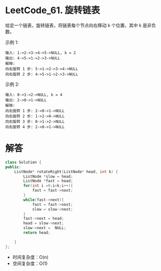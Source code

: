# LeetCode_61. 旋转链表
给定一个链表，旋转链表，将链表每个节点向右移动 k 个位置，其中 k 是非负数。

示例 1:
```
输入: 1->2->3->4->5->NULL, k = 2
输出: 4->5->1->2->3->NULL
解释:
向右旋转 1 步: 5->1->2->3->4->NULL
向右旋转 2 步: 4->5->1->2->3->NULL
```

示例 2:
```
输入: 0->1->2->NULL, k = 4
输出: 2->0->1->NULL
解释:
向右旋转 1 步: 2->0->1->NULL
向右旋转 2 步: 1->2->0->NULL
向右旋转 3 步: 0->1->2->NULL
向右旋转 4 步: 2->0->1->NULL
```

# 解答
```C++
class Solution {
public:
    ListNode* rotateRight(ListNode* head, int k) {
        ListNode *slow = head;
        ListNode *fast = head;
        for(int i =0;i<k;i++){
            fast = fast->next;
        }
        while(fast->next){
            fast = fast->next;
            slow = slow->next;
        }
        fast->next = head;
        head = slow->next;
        slow->next =  NULL;
        return head;
        
    }
};
```

* 时间复杂度：O(n)
* 空间复杂度：O(1)